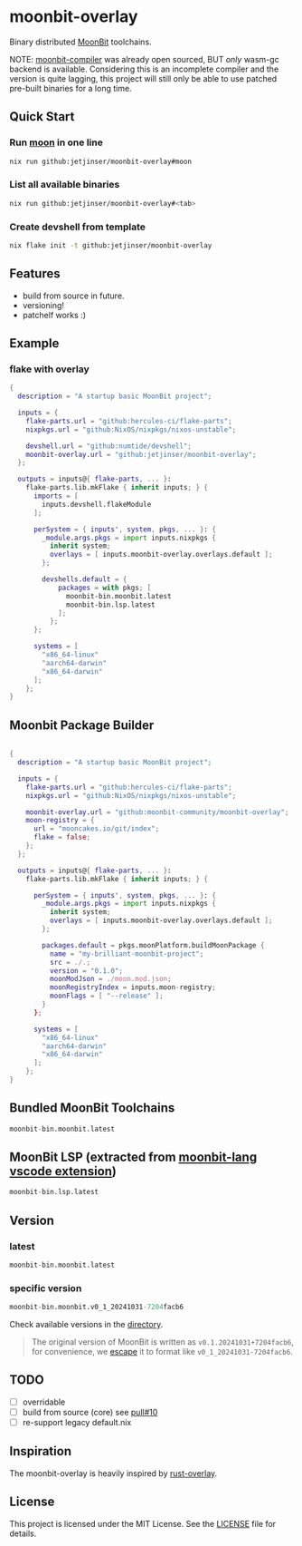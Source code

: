 # moonbit-overlay

Binary distributed [MoonBit](https://www.moonbitlang.com/) toolchains.

NOTE: [moonbit-compiler](https://github.com/moonbitlang/moonbit-compiler) was already open sourced, BUT *only* wasm-gc backend is available. Considering this is an incomplete compiler and the version is quite lagging, this project will still only be able to use patched pre-built binaries for a long time.

## Quick Start

### Run [moon](https://github.com/moonbitlang/moon) in one line

```bash
nix run github:jetjinser/moonbit-overlay#moon
```

### List all available binaries

```bash
nix run github:jetjinser/moonbit-overlay#<tab>
```

### Create devshell from template

```bash
nix flake init -t github:jetjinser/moonbit-overlay
```

## Features

- build from source in future.
- versioning!
- patchelf works :)

## Example

### flake with overlay

```nix
{
  description = "A startup basic MoonBit project";

  inputs = {
    flake-parts.url = "github:hercules-ci/flake-parts";
    nixpkgs.url = "github:NixOS/nixpkgs/nixos-unstable";

    devshell.url = "github:numtide/devshell";
    moonbit-overlay.url = "github:jetjinser/moonbit-overlay";
  };

  outputs = inputs@{ flake-parts, ... }:
    flake-parts.lib.mkFlake { inherit inputs; } {
      imports = [
        inputs.devshell.flakeModule
      ];

      perSystem = { inputs', system, pkgs, ... }: {
        _module.args.pkgs = import inputs.nixpkgs {
          inherit system;
          overlays = [ inputs.moonbit-overlay.overlays.default ];
        };

        devshells.default = {
            packages = with pkgs; [
              moonbit-bin.moonbit.latest
              moonbit-bin.lsp.latest
            ];
          };
      };

      systems = [
        "x86_64-linux"
        "aarch64-darwin"
        "x86_64-darwin"
      ];
    };
}
```

## Moonbit Package Builder

```nix

{
  description = "A startup basic MoonBit project";

  inputs = {
    flake-parts.url = "github:hercules-ci/flake-parts";
    nixpkgs.url = "github:NixOS/nixpkgs/nixos-unstable";

    moonbit-overlay.url = "github:moonbit-community/moonbit-overlay";
    moon-registry = {
      url = "mooncakes.io/git/index";
      flake = false;
    };
  };

  outputs = inputs@{ flake-parts, ... }:
    flake-parts.lib.mkFlake { inherit inputs; } {

      perSystem = { inputs', system, pkgs, ... }: {
        _module.args.pkgs = import inputs.nixpkgs {
          inherit system;
          overlays = [ inputs.moonbit-overlay.overlays.default ];
        };

        packages.default = pkgs.moonPlatform.buildMoonPackage {
          name = "my-brilliant-moonbit-project";
          src = ./.;
          version = "0.1.0";
          moonModJson = ./moon.mod.json;
          moonRegistryIndex = inputs.moon-registry;
          moonFlags = [ "--release" ];
        }
      };

      systems = [
        "x86_64-linux"
        "aarch64-darwin"
        "x86_64-darwin"
      ];
    };
}
```

## Bundled MoonBit Toolchains

```nix
moonbit-bin.moonbit.latest
```

## MoonBit LSP (extracted from [moonbit-lang vscode extension](https://marketplace.visualstudio.com/items?itemName=moonbit.moonbit-lang))

```nix
moonbit-bin.lsp.latest
```

## Version

### latest

```nix
moonbit-bin.moonbit.latest
```

### specific version

```nix
moonbit-bin.moonbit.v0_1_20241031-7204facb6
```

Check available versions in the [directory](versions/).

> The original version of MoonBit is written as `v0.1.20241031+7204facb6`,
> for convenience, we [escape](https://github.com/jetjinser/moonbit-overlay/blob/3464a68cf9a16d4d63f76de823ca9687bca2de2d/lib/moonbit-bin.nix#L22-L24)
> it to format like `v0_1_20241031-7204facb6`.

## TODO

- [ ] overridable
- [ ] build from source (core)
  see [pull#10](https://github.com/moonbit-community/moonbit-overlay/pull/10)
- [ ] re-support legacy default.nix

## Inspiration

The moonbit-overlay is heavily inspired by [rust-overlay](https://github.com/oxalica/rust-overlay).

## License

This project is licensed under the MIT License. See the [LICENSE](./LICENSE) file for details.
